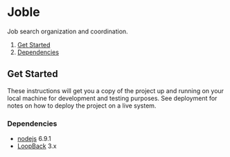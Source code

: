 # Joble

Job search organization and coordination.

1. [Get Started](#get-started)
  1. [Dependencies](#dependencies)
<!--
  1. [Install](#install)
  1. [Run Code Locally](#run-code-locally)
1. [Run the Tests](#run-the-tests)
-->

<!--
1. [Deploy](#deploy)
-->

## Get Started

These instructions will get you a copy of the project up and running on your local machine for development and testing purposes. See deployment for notes on how to deploy the project on a live system.

### Dependencies

- [nodejs](https://nodejs.org/en/) 6.9.1
- [LoopBack](http://loopback.io) 3.x

<!--
### Install

```sh
npm run setup
```
-->

<!--
### Run Code Locally

```sh
npm start
```
-->

<!--
A step by step series of examples that tell you have to get a development env running

Say what the step will be

```
Give the example
```

And repeat

```
until finished
```

End with an example of getting some data out of the system or using it for a little demo
-->

<!--
## Run the tests

```sh
npm test
```
-->

<!--
Explain how to run the automated tests for this system

### Break down into end to end tests

Explain what these tests test and why

```
Give an example
```

### And coding style tests

Explain what these tests test and why

```
Give an example
```
-->

<!--
## Deploy

Add additional notes about how to deploy this on a live system
-->
